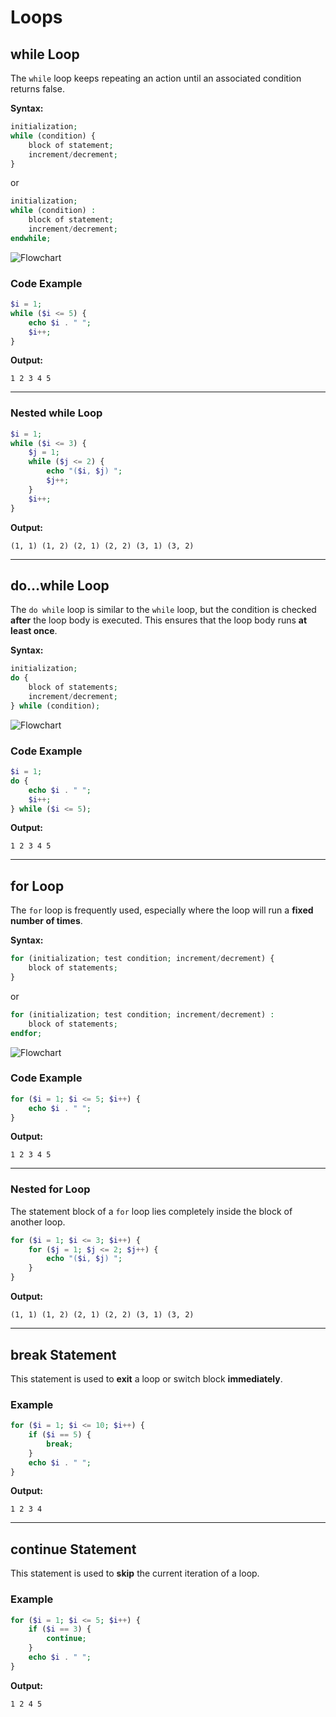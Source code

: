 # Loops

## while Loop

The `while` loop keeps repeating an action until an associated condition returns false.

**Syntax:**
```php
initialization;
while (condition) {
    block of statement;
    increment/decrement;
}
```

or
```php
initialization;
while (condition) :
    block of statement;
    increment/decrement;
endwhile;
```

![Flowchart](/14_Loops/while.png)

### Code Example
```php
$i = 1;
while ($i <= 5) {
    echo $i . " ";
    $i++;
}
```

**Output:**
```
1 2 3 4 5
```

---

### Nested while Loop

```php
$i = 1;
while ($i <= 3) {
    $j = 1;
    while ($j <= 2) {
        echo "($i, $j) ";
        $j++;
    }
    $i++;
}
```

**Output:**
```
(1, 1) (1, 2) (2, 1) (2, 2) (3, 1) (3, 2)
```

---

## do…while Loop

The `do while` loop is similar to the `while` loop, but the condition is checked **after** the loop body is executed. This ensures that the loop body runs **at least once**.

**Syntax:**
```php
initialization;
do {
    block of statements;
    increment/decrement;
} while (condition);
```

![Flowchart](/14_Loops/do-while.png)

### Code Example
```php
$i = 1;
do {
    echo $i . " ";
    $i++;
} while ($i <= 5);
```

**Output:**
```
1 2 3 4 5
```

---

## for Loop

The `for` loop is frequently used, especially where the loop will run a **fixed number of times**.

**Syntax:**
```php
for (initialization; test condition; increment/decrement) {
    block of statements;
}
```

or
```php
for (initialization; test condition; increment/decrement) :
    block of statements;
endfor;
```

![Flowchart](/14_Loops/for.png)

### Code Example
```php
for ($i = 1; $i <= 5; $i++) {
    echo $i . " ";
}
```

**Output:**
```
1 2 3 4 5
```

---

### Nested for Loop

The statement block of a `for` loop lies completely inside the block of another loop.

```php
for ($i = 1; $i <= 3; $i++) {
    for ($j = 1; $j <= 2; $j++) {
        echo "($i, $j) ";
    }
}
```

**Output:**
```
(1, 1) (1, 2) (2, 1) (2, 2) (3, 1) (3, 2)
```

---

## break Statement

This statement is used to **exit** a loop or switch block **immediately**.

### Example
```php
for ($i = 1; $i <= 10; $i++) {
    if ($i == 5) {
        break;
    }
    echo $i . " ";
}
```

**Output:**
```
1 2 3 4
```

---

## continue Statement

This statement is used to **skip** the current iteration of a loop.

### Example
```php
for ($i = 1; $i <= 5; $i++) {
    if ($i == 3) {
        continue;
    }
    echo $i . " ";
}
```

**Output:**
```
1 2 4 5
```